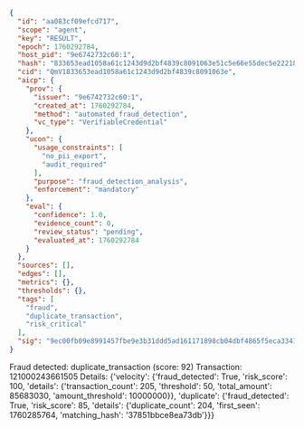```json
{
  "id": "aa083cf09efcd717",
  "scope": "agent",
  "key": "RESULT",
  "epoch": 1760292784,
  "host_pid": "9e6742732c60:1",
  "hash": "833653ead1058a61c1243d9d2bf4839c8091063e51c5e66e55dec5e22218a7f1",
  "cid": "QmV1833653ead1058a61c1243d9d2bf4839c8091063e",
  "aicp": {
    "prov": {
      "issuer": "9e6742732c60:1",
      "created_at": 1760292784,
      "method": "automated_fraud_detection",
      "vc_type": "VerifiableCredential"
    },
    "ucon": {
      "usage_constraints": [
        "no_pii_export",
        "audit_required"
      ],
      "purpose": "fraud_detection_analysis",
      "enforcement": "mandatory"
    },
    "eval": {
      "confidence": 1.0,
      "evidence_count": 0,
      "review_status": "pending",
      "evaluated_at": 1760292784
    }
  },
  "sources": [],
  "edges": [],
  "metrics": {},
  "thresholds": {},
  "tags": [
    "fraud",
    "duplicate_transaction",
    "risk_critical"
  ],
  "sig": "9ec00fb09e8991457fbe9e3b31ddd5ad161171898cb04dbf4865f5eca33418f9"
}
```

Fraud detected: duplicate_transaction (score: 92)
Transaction: 121000243661505
Details: {'velocity': {'fraud_detected': True, 'risk_score': 100, 'details': {'transaction_count': 205, 'threshold': 50, 'total_amount': 85683030, 'amount_threshold': 10000000}}, 'duplicate': {'fraud_detected': True, 'risk_score': 85, 'details': {'duplicate_count': 204, 'first_seen': 1760285764, 'matching_hash': '37851bbce8ea73db'}}}